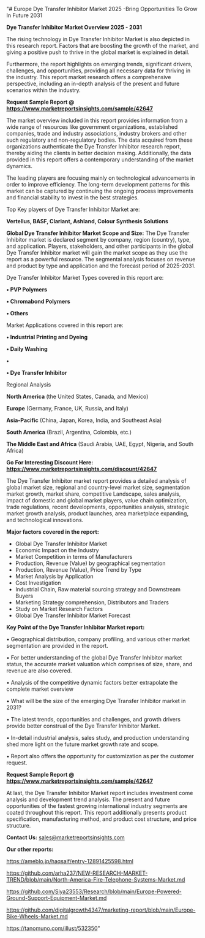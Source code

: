 "# Europe Dye Transfer Inhibitor Market 2025 -Bring Opportunities To Grow In Future 2031

<Strong> Dye Transfer Inhibitor Market Overview 2025 - 2031</strong>

The rising technology in Dye Transfer Inhibitor Market is also depicted in this research report. Factors that are boosting the growth of the market, and giving a positive push to thrive in the global market is explained in detail.

Furthermore, the report highlights on emerging trends, significant drivers, challenges, and opportunities, providing all necessary data for thriving in the industry. This report market research offers a comprehensive perspective, including an in-depth analysis of the present and future scenarios within the industry.

<strong>Request Sample Report @ <a href=https://www.marketreportsinsights.com/sample/42647>https://www.marketreportsinsights.com/sample/42647</a></strong>

The market overview included in this report provides information from a wide range of resources like government organizations, established companies, trade and industry associations, industry brokers and other such regulatory and non-regulatory bodies. The data acquired from these organizations authenticate the Dye Transfer Inhibitor research report, thereby aiding the clients in better decision making. Additionally, the data provided in this report offers a contemporary understanding of the market dynamics.

The leading players are focusing mainly on technological advancements in order to improve efficiency. The long-term development patterns for this market can be captured by continuing the ongoing process improvements and financial stability to invest in the best strategies.

Top Key players of Dye Transfer Inhibitor Market are:

<strong>Vertellus, BASF, Clariant, Ashland, Colour Synthesis Solutions</strong>

<strong><b>Global Dye Transfer Inhibitor Market Scope and Size:</b></strong>
The Dye Transfer Inhibitor market is declared segment by company, region (country), type, and application. Players, stakeholders, and other participants in the global Dye Transfer Inhibitor market will gain the market scope as they use the report as a powerful resource. The segmental analysis focuses on revenue and product by type and application and the forecast period of 2025-2031.

Dye Transfer Inhibitor Market Types covered in this report are:

<strong>•  PVP Polymers

•  Chromabond Polymers

•  Others</strong>

Market Applications covered in this report are:

<strong>•  Industrial Printing and Dyeing

•  Daily Washing

•  

•  Dye Transfer Inhibitor</strong> 

Regional Analysis

<strong>North America</strong> (the United States, Canada, and Mexico)

<strong>Europe</strong> (Germany, France, UK, Russia, and Italy)

<strong>Asia-Pacific</strong> (China, Japan, Korea, India, and Southeast Asia)

<strong>South America</strong> (Brazil, Argentina, Colombia, etc.)

<strong>The Middle East and Africa</strong> (Saudi Arabia, UAE, Egypt, Nigeria, and South Africa)

<strong>Go For Interesting Discount Here: <a href=https://www.marketreportsinsights.com/discount/42647>https://www.marketreportsinsights.com/discount/42647</a></strong>

The Dye Transfer Inhibitor market report provides a detailed analysis of global market size, regional and country-level market size, segmentation market growth, market share, competitive Landscape, sales analysis, impact of domestic and global market players, value chain optimization, trade regulations, recent developments, opportunities analysis, strategic market growth analysis, product launches, area marketplace expanding, and technological innovations.

<strong><b>Major factors covered in the report:</b></strong>
<ul>
  <li>Global Dye Transfer Inhibitor Market </li>
  <li>Economic Impact on the Industry</li>
  <li>Market Competition in terms of Manufacturers</li>
  <li>Production, Revenue (Value) by geographical segmentation</li>
  <li>Production, Revenue (Value), Price Trend by Type</li>
  <li>Market Analysis by Application</li>
  <li>Cost Investigation</li>
  <li>Industrial Chain, Raw material sourcing strategy and Downstream Buyers</li>
  <li>Marketing Strategy comprehension, Distributors and Traders</li>
  <li>Study on Market Research Factors</li>
  <li>Global Dye Transfer Inhibitor Market Forecast</li>
</ul>

<strong><b>Key Point of the Dye Transfer Inhibitor Market report:</b></strong>

• Geographical distribution, company profiling, and various other market segmentation are provided in the report.

• For better understanding of the global Dye Transfer Inhibitor market status, the accurate market valuation which comprises of size, share, and revenue are also covered.

• Analysis of the competitive dynamic factors better extrapolate the complete market overview

• What will be the size of the emerging Dye Transfer Inhibitor market in 2031?

• The latest trends, opportunities and challenges, and growth drivers provide better construal of the Dye Transfer Inhibitor Market.

• In-detail industrial analysis, sales study, and production understanding shed more light on the future market growth rate and scope.

• Report also offers the opportunity for customization as per the customer request.

<strong>Request Sample Report @ <a href=https://www.marketreportsinsights.com/sample/42647>https://www.marketreportsinsights.com/sample/42647</a></strong>

At last, the Dye Transfer Inhibitor Market report includes investment come analysis and development trend analysis. The present and future opportunities of the fastest growing international industry segments are coated throughout this report. This report additionally presents product specification, manufacturing method, and product cost structure, and price structure.

<strong>Contact Us:</strong>
sales@marketreportsinsights.com

<strong>Our other reports:</strong>

<a href=https://ameblo.jp/haqsaif/entry-12891425598.html>https://ameblo.jp/haqsaif/entry-12891425598.html</a>

<a href=https://github.com/arha237/NEW-RESEARCH-MARKET-TREND/blob/main/North-America-Fire-Telephone-Systems-Market.md>https://github.com/arha237/NEW-RESEARCH-MARKET-TREND/blob/main/North-America-Fire-Telephone-Systems-Market.md</a>

<a href=https://github.com/Siya23553/Research/blob/main/Europe-Powered-Ground-Support-Equipment-Market.md>https://github.com/Siya23553/Research/blob/main/Europe-Powered-Ground-Support-Equipment-Market.md</a>

<a href=https://github.com/digitalgrowth4347/marketing-report/blob/main/Europe-Bike-Wheels-Market.md>https://github.com/digitalgrowth4347/marketing-report/blob/main/Europe-Bike-Wheels-Market.md</a>

<a href=https://tanomuno.com/illust/532350>https://tanomuno.com/illust/532350</a>"
